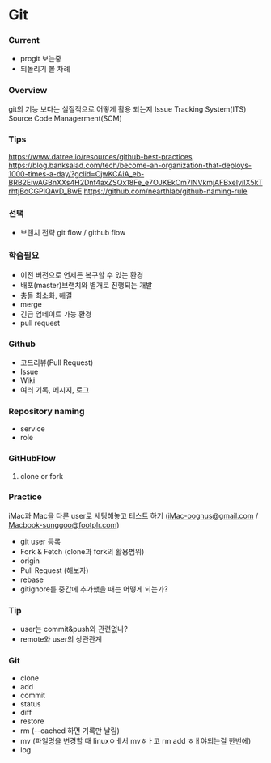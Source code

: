 Git
===

### Current
- progit 보는중
- 되돌리기 볼 차례


### Overview
git의 기능 보다는 실질적으로 어떻게 활용 되는지
Issue Tracking System(ITS)
Source Code Managerment(SCM)

### Tips
https://www.datree.io/resources/github-best-practices
https://blog.banksalad.com/tech/become-an-organization-that-deploys-1000-times-a-day/?gclid=CjwKCAiA_eb-BRB2EiwAGBnXXs4H2Dnf4axZSQx18Fe_e7OJKEkCm7lNVkmjAFBxeIyiIX5kTrhtjBoCGPIQAvD_BwE
https://github.com/nearthlab/github-naming-rule

### 선택
- 브랜치 전략 git flow / github flow

### 학습필요
- 이전 버전으로 언제든 복구할 수 있는 환경
- 배포(master)브랜치와 별개로 진행되는 개발
- 충돌 최소화, 해결
- merge
- 긴급 업데이트 가능 환경
- pull request

### Github
- 코드리뷰(Pull Request)
- Issue
- Wiki
- 여러 기록, 메시지, 로그

### Repository naming
- service
- role 

### GitHubFlow
1. clone or fork

### Practice
iMac과 Mac을 다른 user로 세팅해놓고 테스트 하기 (iMac-oognus@gmail.com / Macbook-sunggoo@footplr.com)
- git user 등록
- Fork & Fetch (clone과 fork의 활용범위)
- origin
- Pull Request (해보자)
- rebase
- gitignore를 중간에 추가했을 때는 어떻게 되는가?


### Tip
- user는 commit&push와 관련없나?
- remote와 user의 상관관계


### Git
- clone
- add
- commit
- status
- diff
- restore
- rm (--cached 하면 기록만 날림)
- mv (파일명을 변경할 때 linuxㅇㅔ서 mvㅎㅏ고 rm add ㅎㅐ야되는걸 한번에)
- log

